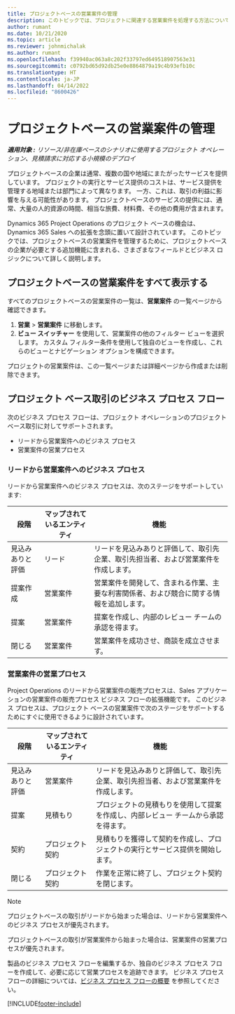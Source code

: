 ```yaml
---
title: プロジェクトベースの営業案件の管理
description: このトピックでは、プロジェクトに関連する営業案件を処理する方法について説明します。
author: rumant
ms.date: 10/21/2020
ms.topic: article
ms.reviewer: johnmichalak
ms.author: rumant
ms.openlocfilehash: f39940ac063a8c202f33797ed649518907563e31
ms.sourcegitcommit: c0792bd65d92db25e0e8864879a19c4b93efb10c
ms.translationtype: HT
ms.contentlocale: ja-JP
ms.lasthandoff: 04/14/2022
ms.locfileid: "8600426"
---
```

# <a name="manage-project-based-opportunities"></a>プロジェクトベースの営業案件の管理

_**適用対象 :** リソース/非在庫ベースのシナリオに使用するプロジェクト オペレーション、見積請求に対応する小規模のデプロイ_

プロジェクトベースの企業は通常、複数の国や地域にまたがったサービスを提供しています。 プロジェクトの実行とサービス提供のコストは、サービス提供を管理する地域または部門によって異なります。 一方、これは、取引の利益に影響を与える可能性があります。 プロジェクトベースのサービスの提供には、通常、大量の人的資源の時間、相当な旅費、材料費、その他の費用が含まれます。

Dynamics 365 Project Operations のプロジェクト ベースの機会は、Dynamics 365 Sales への拡張を念頭に置いて設計されています。 このトピックでは、プロジェクトベースの営業案件を管理するために、プロジェクトベースの企業が必要とする追加機能に含まれる、さまざまなフィールドとビジネス ロジックについて詳しく説明します。

## <a name="view-all-project-based-opportunities"></a>プロジェクトベースの営業案件をすべて表示する

すべてのプロジェクトベースの営業案件の一覧は、**営業案件** の一覧ページから確認できます。 

1. **営業** > **営業案件** に移動します。
2. **ビュー スイッチャー** を使用して、営業案件の他のフィルター ビューを選択します。 カスタム フィルター条件を使用して独自のビューを作成し、これらのビューとナビゲーション オプションを構成できます。

プロジェクトの営業案件は、この一覧ページまたは詳細ページから作成または削除できます。

## <a name="business-process-flow-for-project-based-deals"></a>プロジェクト ベース取引のビジネス プロセス フロー

次のビジネス プロセス フローは、プロジェクト オペレーションのプロジェクト ベース取引に対してサポートされます。

- リードから営業案件へのビジネス プロセス
- 営業案件の営業プロセス

### <a name="lead-to-opportunity-business-process"></a>リードから営業案件へのビジネス プロセス 
リードから営業案件へのビジネス プロセスは、次のステージをサポートしています:

| 段階 | マップされているエンティティ | 機能 |
| --- | --- | --- |
| 見込みありと評価 | ​​リード | リードを見込みありと評価して、取引先企業、取引先担当者、および営業案件を作成します。 |
| 提案作成 | 営業案件 | 営業案件を開発して、含まれる作業、主要な利害関係者、および競合に関する情報を追加します。 |
| 提案 | 営業案件 | 提案を作成し、内部のレビュー チームの承認を得ます。 |
| 閉じる​​ | 営業案件 | 営業案件を成功させ、商談を成立させます。 |

### <a name="opportunity-sales-process"></a>営業案件の営業プロセス
Project Operations のリードから営業案件の販売プロセスは、Sales アプリケーションの営業案件の販売プロセス ビジネス フローの拡張機能です。 このビジネス プロセスは、プロジェクト ベースの営業案件で次のステージをサポートするためにすぐに使用できるように設計されています。

| 段階 | マップされているエンティティ | 機能 |
| --- | --- | --- |
| 見込みありと評価 | 営業案件 | リードを見込みありと評価して、取引先企業、取引先担当者、および営業案件を作成します。 |
| 提案 | 見積もり  | プロジェクトの見積もりを使用して提案を作成し、内部レビュー チームから承認を得ます。 |
| 契約  | プロジェクト契約 | 見積もりを獲得して契約を作成し、プロジェクトの実行とサービス提供を開始します。 |
| 閉じる​​ | プロジェクト契約 | 作業を正常に終了し、プロジェクト契約を閉じます。 |

> [!NOTE]
> プロジェクトベースの取引がリードから始まった場合は、リードから営業案件へのビジネス プロセスが優先されます。
>
> プロジェクトベースの取引が営業案件から始まった場合は、営業案件の営業プロセスが優先されます。

製品のビジネス プロセス フローを編集するか、独自のビジネス プロセス フローを作成して、必要に応じて営業プロセスを追跡できます。 ビジネス プロセス フローの詳細については、[ビジネス プロセス フローの概要](/dynamics365/customerengagement/on-premises/customize/business-process-flows-overview) を参照してください。


[!INCLUDE[footer-include](../includes/footer-banner.md)]
